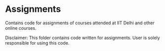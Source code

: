 Assignments
===========

Contains code for assignments of courses attended at IIT Delhi and other online courses.

Disclaimer: This folder contains code written for assignments. User is solely responsible for using this code.